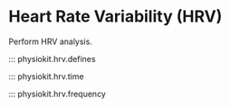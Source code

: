 # Heart Rate Variability (HRV)

Perform HRV analysis.

::: physiokit.hrv.defines

::: physiokit.hrv.time

::: physiokit.hrv.frequency
